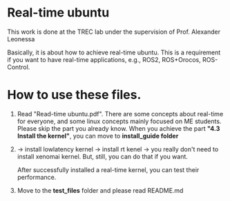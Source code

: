 # Real-time ubuntu

This work is done at the TREC lab under the supervision of Prof. Alexander Leonessa

Basically, it is about how to achieve real-time ubuntu. This is a requirement if you want to have real-time applications, e.g., ROS2, ROS+Orocos, ROS-Control. 

# How to use these files.

1. Read "Read-time ubuntu.pdf". There are some concepts about real-time for everyone, and some linux concepts mainly focused on ME students. Please skip the part you already know. When you achieve the part **"4.3 Install the kernel"**, you can move to  **install_guide folder**

2.  -> install lowlatency kernel
    -> install rt         kenel
    -> you really don't need to install xenomai kernel. But, still, you can do that if you want.
    
    After successfully installed a real-time kernel, you can test their performance. 

3. Move to the **test_files** folder and please read README.md

